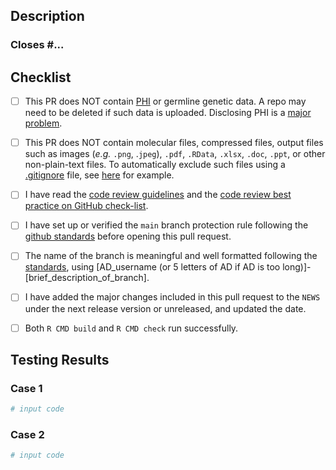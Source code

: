 ## Description

<!--- Briefly describe the changes included in this pull request  --->

### Closes #... <!-- edit if this PR closes an Issue -->

## Checklist

<!--- Please read each of the following items and confirm by replacing the [ ] with a [X] --->

-   [ ] This PR does NOT contain [PHI](https://ohrpp.research.ucla.edu/hipaa/) or germline genetic data. A repo may need to be deleted if such data is uploaded. Disclosing PHI is a [major problem](https://healthitsecurity.com/news/ucla-health-reaches-7.5m-settlement-over-2015-breach-of-4.5m).

-   [ ] This PR does NOT contain molecular files, compressed files, output files such as images (*e.g.* `.png`, .`jpeg`), `.pdf`, `.RData`, `.xlsx`, `.doc`, `.ppt`, or other non-plain-text files. To automatically exclude such files using a [.gitignore](https://docs.github.com/en/get-started/getting-started-with-git/ignoring-files) file, see [here](https://github.com/uclahs-cds/template-base/blob/main/.gitignore) for example.

-   [ ] I have read the [code review guidelines](https://confluence.mednet.ucla.edu/display/BOUTROSLAB/Code+Review+Guidelines) and the [code review best practice on GitHub check-list](https://confluence.mednet.ucla.edu/display/BOUTROSLAB/Code+Review+Best+Practice+on+GitHub+-+Check+List).

-   [ ] I have set up or verified the `main` branch protection rule following the [github standards](https://confluence.mednet.ucla.edu/pages/viewpage.action?spaceKey=BOUTROSLAB&title=GitHub+Standards#GitHubStandards-Branchprotectionrule) before opening this pull request.

-   [ ] The name of the branch is meaningful and well formatted following the [standards](https://confluence.mednet.ucla.edu/display/BOUTROSLAB/Code+Review+Best+Practice+on+GitHub+-+Check+List), using [AD_username (or 5 letters of AD if AD is too long)]-[brief_description_of_branch].

-   [ ] I have added the major changes included in this pull request to the `NEWS` under the next release version or unreleased, and updated the date.

-   [ ] Both `R CMD build` and `R CMD check` run successfully.

## Testing Results

<!-- Use the `reprex` package to quickly copy-paste code to demonstrate the new feature or bug fix -->

### Case 1

``` r
# input code
```

### Case 2

``` r
# input code
```
